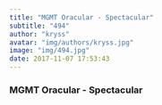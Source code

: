 ```yaml
---
title: "MGMT Oracular - Spectacular"
subtitle: "494"
author: "kryss"
avatar: "img/authors/kryss.jpg"
image: "img/494.jpg"
date: 2017-11-07 17:53:43
---
```


### MGMT Oracular - Spectacular
